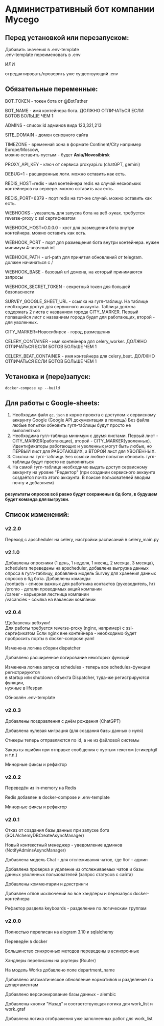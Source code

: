 # Административный бот компании Mycego

## Перед установкой или перезапуском:
Добавить значения в .env-template\
.env-template переименовать в .env

ИЛИ

отредактировать/проверить уже существующий .env


## Обязательные переменные:

BOT_TOKEN - токен бота от @BotFather

BOT_NAME - имя контейнера бота. ДОЛЖНО ОТЛИЧАТЬСЯ ЕСЛИ БОТОВ БОЛЬШЕ ЧЕМ 1

ADMINS - список id админов вида 123,321,213

SITE_DOMAIN - домен основного сайта

TIMEZONE - временна́я зона в формате Continent/City например Europe/Moscow,\
можно оставить пустым - будет <b>Asia/Novosibirsk</b>

PROXY_API_KEY - ключ от сервиса proxyapi.ru (chatGPT, gemini)

DEBUG=1 - расширенные логи. можно оставить как есть.

REDIS_HOST=redis - имя контейнера redis на случай нескольких контейнеров на сервере. можно оставить как есть.

REDIS_PORT=6379 - порт redis на тот-же случай. можно оставить как есть.

WEBHOOKS - указатель для запуска бота на веб-хуках. требуется reverse-proxy с ssl сертификатом

WEBHOOK_HOST=0.0.0.0 - хост для размещения бота внутри контейнера. можно оставить как есть. 

WEBHOOK_PORT - порт для размещения бота внутри контейнера. нужен минимум 4-значный int

WEBHOOK_PATH - url-path для принятия обновлений от telegram. должен начинаться с /

WEBHOOK_BASE - базовый url домена, на который принимаются запросы

WEBHOOK_SECRET_TOKEN - секретный токен для большей безопасности

SURVEY_GOOGLE_SHEET_URL - ссылка на гугл-таблицу. На таблице необходим доступ для сервисного аккаунта. Таблица должна
содержать 2 листа с названием города CITY_MARKER. Первый попавшийся лист с названием города будет для работающих, 
второй - для уволенных.

CITY_MARKER=Новосибирск - город размещения

CELERY_CONTAINER - имя контейнера для celery_worker. ДОЛЖНО ОТЛИЧАТЬСЯ ЕСЛИ БОТОВ БОЛЬШЕ ЧЕМ 1

CELERY_BEAT_CONTAINER - имя контейнера для celery_beat. ДОЛЖНО ОТЛИЧАТЬСЯ ЕСЛИ БОТОВ БОЛЬШЕ ЧЕМ 1

## Установка и (пере)запуск:
```
docker-compose up --build
```

## Для работы с Google-sheets:
1. Необходим файл ```gc.json``` в корне проекта с доступом к сервисному аккаунту 
Google (Google API документация в помощь)
Без файла любые попытки обновить гугл-таблицы будут просто не выполняться
2. Необходима гугл-таблица минимум с двумя листами. 
Первый лист - CITY_MARKER(работающие), 
второй - CITY_MARKER(уволенные). 
Идентификаторы работающих и уволенных могут быть любые, 
но ПЕРВЫЙ лист для РАБОТАЮЩИХ, а ВТОРОЙ лист для УВОЛЕННЫХ.
3. Ссылка на гугл-таблицу. Без ссылки любые попытки обновить гугл-таблицы будут просто не выполняться
4. На самой гугл-таблице необходимо выдать доступ сервисному 
аккаунту на уровне "Редактор" (при создании сервисного аккаунта 
создаётся почта этого аккаунта. В поиске пользователей вводим почту и добавляем)

#### результаты опросов всё равно будут сохранены в бд бота, в будущем будет команда для выгрузки.



## Список изменений:

### v2.2.0
Переход с apscheduler на celery, настройки расписаний в celery_main.py

### v2.1.0
Добавлены опросники (1 день, 1 неделя, 1 месяц, 2 месяца, 3 месяца), schedulers переведены на apscheduler, добавлена выгрузка
данных опроса в гугл-таблицу, добавлена модель Survey для хранения данных опросов в бд бота.
Добавлены команды:\
/contacts - список важных для работника контактов (руководитель, hr)\
/promo - детали проводимых акций компании\
/career - карьерная лестница компании\
/vacancies - ссылка на вакансии компании


### v2.0.4
!Добавлены вебхуки!\
Для работы требуется reverse-proxy (nginx, например) с ssl-сертификатом
Если nginx вне контейнера - необходимо будет пробросить порты в docker-compose.yaml

Изменена логика сборки dispatcher

Добавлено расширенное логирование некоторых функций

Изменена логика запуска schedules - теперь все schedules-функции регистрируются\
в startup или shutdown объекта Dispatcher, туда-же регистрируются функции,\
нужные в lifespan

Обновлён .env-template

### v2.0.3
Добавлены поздравления с днём рождения (ChatGPT)

Добавлена нулевая миграция (для создания базы данных с нуля)

Стикеры теперь отправляются по id, а не из файловой системы

Закрыты ошибки при отправке сообщения с пустым текстом (стикер/gif и т.п.)

Минорные фиксы и рефактор

### v2.0.2
Переведён из in-memory на Redis

Redis добавлен в docker-compose и .env-template

Минорные фиксы и рефактор

### v2.0.1
Отказ от создания базы данных при запуске бота (SQLAlchemyDBCreateAsyncManager)

Новый контекстный менеджер - уведомление админов (NotifyAdminsAsyncManager)

Добавлена модель Chat - для отслеживания чатов, где бот - админ

Добавлена проверка и удаление из отслеживаемых чатов и базы данных уволенных пользователей (запрос статусов с сайта)

Добавлены комментарии и докстринги

Добавлен отлов исключений во все хэндлеры и перезапуск docker-контейнера

Рефактор раздела keyboards - разделение по логическим группам

### v2.0.0
Полностью переписан на aiogram 3.10 и sqlalchemy

Переведён в docker

Большинство синхронных методов переведены в асинхронные

Хэндлеры переписаны на роутеры (Router)

На модель Works добавлено поле department_name

Добавлено автоматическое обновление нормативов и разделение по департаментам

Добавлено версионирование базы данных - alembic

Добавлены кнопки "Назад" и соответствующая логика для work_list и work_graf

Добавлена логика отображения уже заполненных работ для work_list
